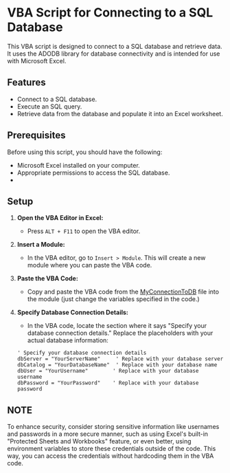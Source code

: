 # VBA Script for Connecting to a SQL Database

This VBA script is designed to connect to a SQL database and retrieve data. It uses the ADODB library for database connectivity and is intended for use with Microsoft Excel.

## Features

- Connect to a SQL database.
- Execute an SQL query.
- Retrieve data from the database and populate it into an Excel worksheet.

## Prerequisites

Before using this script, you should have the following:

- Microsoft Excel installed on your computer.
- Appropriate permissions to access the SQL database.
-

## Setup

1. **Open the VBA Editor in Excel:**
   - Press `ALT + F11` to open the VBA editor.

2. **Insert a Module:**
   - In the VBA editor, go to `Insert > Module`. This will create a new module where you can paste the VBA code.

3. **Paste the VBA Code:**
   - Copy and paste the VBA code from the [MyConnectionToDB](MyConnectionToDB.vba) file into the module (just change the variables
   specified in the code.)

4. **Specify Database Connection Details:**
   - In the VBA code, locate the section where it says "Specify your database connection details." Replace the placeholders with your actual database information:

   ```vba
   ' Specify your database connection details
   dbServer = "YourServerName"     ' Replace with your database server
   dbCatalog = "YourDatabaseName"  ' Replace with your database name
   dbUser = "YourUsername"        ' Replace with your database username
   dbPassword = "YourPassword"    ' Replace with your database password

## NOTE 

To enhance security, consider storing sensitive information like usernames and passwords in a more secure manner, such as using Excel's built-in "Protected Sheets and Workbooks" feature, or even better, using environment variables to store these credentials outside of the code. This way, you can access the credentials without hardcoding them in the VBA code.




